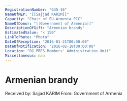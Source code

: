 ```yaml
---
RegistrationNumber: "G45-16"
NameOfMEP: "[[Sajjad KARIM]]"
Capacity: "Chair of EU-Armenia PCC"
NameOfDonor: "[[Government of Armenia]]"
DescriptionOfGift: "Armenian brandy"
EstimatedValue: "< 150"
LinkToPhoto: "Photo"
DateOfReception: "2016-01-21T00:00:00"
DateOfNotification: "2016-02-18T00:00:00"
Location: "DG PRES-Members' Administration Unit"
Miscellaneous: nan
---
```


# Armenian brandy

Received by: Sajjad KARIM
From: Government of Armenia
